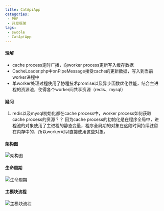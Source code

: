 ```yaml
---
title: CatApiApp
categories:
 - PHP
 - 开发框架
tags:
 - swoole
 - CatApiApp
---
```


#### 理解
- cache process定时广播，向worker process更新写入缓存数据
- CacheLoader.php中onPipeMessage接受cache的更新数据，写入到当前worker进程中
- 单worker处理过程使用了协程技术promise以及异步函数优化性能，结合主进程的资源池，使得各个worker间共享资源（redis、mysql）

#### 疑问
1. redis以及mysql初始化都在cache process中，worker process如何获取cache process的资源？？
因为cache process的初始化是在程序全局中，进程池的对象使用了主进程的静态变量，程序全局期的对象在这段时间持续驻留在内存中的，所以worker可以直接使用这些对象。

#### 架构图
![架构图](https://static.zgjian.cc/markdown/CatApiStructure.png)

#### 生命周期
![生命周期](https://static.zgjian.cc/markdown/CatApiLiftCycle.png)

#### 主模块流程
![主模块流程](https://static.zgjian.cc/markdown/CatApiMainProcessLiftCycle.png)
